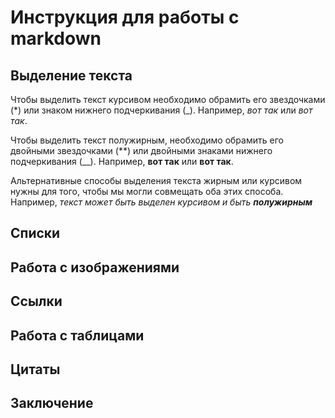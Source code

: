 # Инструкция для работы с markdown

## Выделение текста

Чтобы выделить текст курсивом необходимо обрамить его звездочками (*) или знаком нижнего подчеркивания (_). Например, *вот так* или _вот так_.


Чтобы выделить текст полужирным, необходимо обрамить его двойными звездочками (**) или двойными знаками нижнего подчеркивания (__). Например, **вот так** или __вот так__.

Альтернативные способы выделения текста жирным или курсивом нужны для того, чтобы мы могли совмещать оба этих способа. Например,  _текст может быть выделен курсивом и быть **полужирным**_
## Списки

## Работа с изображениями

## Ссылки

## Работа с таблицами

## Цитаты

## Заключение


